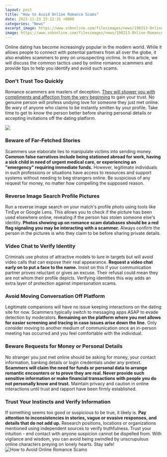 ```yaml
---
layout: post
title: "How to Avoid Online Romance Scams"
date: 2023-11-23 15:12:31 +0000
categories: "News"
excerpt_image: https://www.snbonline.com/filesimages/news/190213-Online-Romance-Scams/Online-Romance-Scams-What-to-Do.png
image: https://www.snbonline.com/filesimages/news/190213-Online-Romance-Scams/Online-Romance-Scams-What-to-Do.png
---
```


Online dating has become increasingly popular in the modern world. While it allows people to connect with potential partners from all over the globe, it also enables scammers to prey on unsuspecting victims. In this article, we will discuss the common tactics used by online romance scammers and provide tips to help you identify and avoid such scams.
### Don't Trust Too Quickly
Romance scammers are masters of deception. [They will shower you with compliments and affection from the very beginning](https://fistore.mysenprints.com/collection/addy) to gain your trust. No genuine person will profess undying love for someone they just met online. Be wary of anyone who claims to be instantly smitten by your profile. Take time to get to know the person better before sharing personal details or accepting invitations off the dating platform.

![](https://www.snbonline.com/filesimages/news/190213-Online-Romance-Scams/Online-Romance-Sings-of-Scam.png)
### Beware of Far-Fetched Stories 
Scammers use elaborate lies to manipulate victims into sending money. **Common false narratives include being stationed abroad for work, having a sick child in need of urgent medical care, or experiencing an "emergency" requiring immediate funds.** However, legitimate individuals in such professions or situations have access to resources and support systems without needing to beg strangers online. Be suspicious of any request for money, no matter how compelling the supposed reason.
### Reverse Image Search Profile Pictures
Run a reverse image search on your match's profile photo using tools like TinEye or Google Lens. This allows you to check if the picture has been used elsewhere online, revealing if the person has stolen someone else's identity. **Photos showing up on romance scam databases should be a red flag signaling you may be interacting with a scammer.** Always confirm the person in the pictures is who they claim to be before sharing private details. 
### Video Chat to Verify Identity
Criminals use photos of attractive models to lure in targets but will avoid video calls that can expose their real appearance. **Request a video chat early on to put a face to the name.** Insist on this if your communication partner proves reluctant or gives an excuse. Their refusal could mean they are not whom their profile depicts. Verifying identities this way adds an extra layer of protection against impersonation scams.
### Avoid Moving Conversation Off Platform 
Legitimate companions will have no issue keeping interactions on the dating site for now. Scammers typically switch to messaging apps ASAP to evade detection by moderators. **Remaining on the platform where you met allows for easier screening and tracing in case issues arise down the line.** Only consider moving to another medium of communication once an in-person meeting has occurred and you feel comfortable with the individual.
### Beware Requests for Money or Personal Details 
No stranger you just met online should be asking for money, your contact information, banking details or login credentials under any pretext. **Scammers will claim the need for funds or personal data to arrange romantic encounters or to prove they are real. Never provide such sensitive information or make financial transactions with people you do not personally know and trust.** Maintain privacy and caution in online interactions until trust and rapport have been firmly established.
### Trust Your Instincts and Verify Information 
If something seems too good or suspicious to be true, it likely is. **Pay attention to inconsistencies in stories, vague or evasive responses, and details that do not add up.** Research positions, locations or organizations mentioned using independent sources to verify truthfulness. Trust your intuition - end contact with anyone suspicion cannot be dispelled from. With vigilance and wisdom, you can avoid being swindled by unscrupulous online characters preying on lonely hearts. Stay safe!
![How to Avoid Online Romance Scams](https://www.snbonline.com/filesimages/news/190213-Online-Romance-Scams/Online-Romance-Scams-What-to-Do.png)
